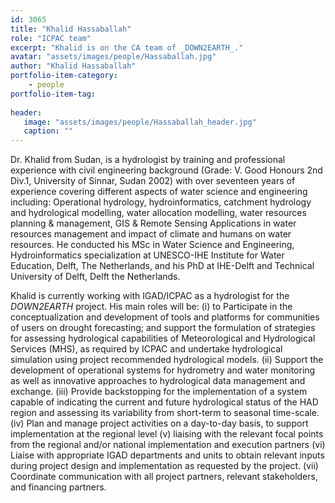 ```yaml
---
id: 3065
title: "Khalid Hassaballah"
role: "ICPAC team"
excerpt: "Khalid is on the CA team of _DOWN2EARTH_."
avatar: "assets/images/people/Hassaballah.jpg"
author: "Khalid Hassaballah"
portfolio-item-category:
    - people
portfolio-item-tag:
    
header:
   image: "assets/images/people/Hassaballah_header.jpg"
   caption: ""
---
```


Dr. Khalid from Sudan, is a hydrologist by training and professional experience with civil engineering background (Grade: V. Good Honours 2nd Div.1, University of Sinnar, Sudan 2002) with over seventeen years of experience covering different aspects of water science and engineering including: Operational hydrology, hydroinformatics, catchment hydrology and hydrological modelling, water allocation modelling, water resources planning & management, GIS & Remote Sensing Applications in water resources management and impact of climate and humans on water resources. He conducted his MSc in Water Science and Engineering, Hydroinformatics specialization at UNESCO-IHE Institute for Water Education, Delft, The Netherlands, and his PhD at IHE-Delft and Technical University of Delft, Delft the Netherlands.

Khalid is currently working with IGAD/ICPAC as a hydrologist for the _DOWN2EARTH_ project. His main roles will be: (i) to Participate in the conceptualization and development of tools and platforms for communities of users on drought forecasting; and support the formulation of strategies for assessing hydrological capabilities of Meteorological and Hydrological Services (MHS), as required by ICPAC and undertake hydrological simulation using project recommended hydrological models. (ii) Support the development of operational systems for hydrometry and water monitoring as well as innovative approaches to hydrological data management and exchange. (iii) Provide backstopping for the implementation of a system capable of indicating the current and future hydrological status of the HAD region and assessing its variability from short-term to seasonal time-scale. (iv) Plan and manage project activities on a day-to-day basis, to support implementation at the regional level (v) liaising with the relevant focal points from the regional and/or national implementation and execution partners (vi) Liaise with appropriate IGAD departments and units to obtain relevant inputs during project design and implementation as requested by the project. (vii) Coordinate communication with all project partners, relevant stakeholders, and financing partners.
